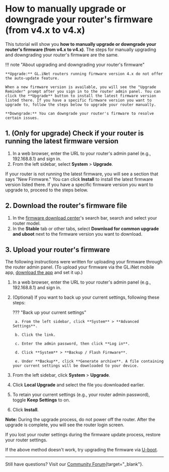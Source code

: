 # How to manually upgrade or downgrade your router's firmware (from v4.x to v4.x)

This tutorial will show you **how to manually upgrade or downgrade your router's firmware (from v4.x to v4.x)**. The steps for manually upgrading and downgrading your router's firmware are the same.

!!! note "About upgrading and downgrading your router's firmware"

    **Upgrade:** GL.iNet routers running firmware version 4.x do not offer the auto-update feature. 
    
    When a new firmware version is available, you will see the "Upgrade Reminder" prompt after you sign in to the router admin panel. You can click the **Upgrade** button to install the latest firmware version listed there. If you have a specific firmware version you want to upgrade to, follow the steps below to upgrade your router manually. 

    **Downgrade:** You can downgrade your router's firmware to resolve certain issues.

## 1. (Only for upgrade) Check if your router is running the latest firmware version

1. In a web browser, enter the URL to your router's admin panel (e.g., 192.168.8.1) and sign in.
3. From the left sidebar, select **System** > **Upgrade**.  

If your router is not running the latest firmware, you will see a section that says "New Firmware." You can click **Install** to install the latest firmware version listed there. If you have a specific firmware version you want to upgrade to, proceed to the steps below. 

## 2. Download the router's firmware file

1. In the [firmware download center](https://dl.gl-inet.com/)'s search bar, search and select your router model. 
2. In the **Stable** tab or other tabs, select **Download for common upgrade and uboot** next to the firmware version you want to download. 

## 3. Upload your router's firmware

The following instructions were written for uploading your firmware through the router admin panel.  (To upload your firmware via the GL.iNet mobile app, [download the app](https://www.gl-inet.com/app/) and set it up.)

1. In a web browser, enter the URL to your router's admin panel (e.g., 192.168.8.1) and sign in. 
2. (Optional) If you want to back up your current settings, following these steps:

    ??? "Back up your current settings"

        a. From the left sidebar, click **System** > **Advanced Settings**. 

        b. Click the link. 

        c. Enter the admin password, then click **Log in**. 

        d. Click **System** > **Backup / Flash Firmware**. 

        e. Under **Backup**, click **Generate archive**. A file containing your current settings will be downloaded to your device. 

3. From the left sidebar, click **System** > **Upgrade**. 
4. Click **Local Upgrade** and select the file you downloaded earlier. 
5. To retain your current settings (e.g., your router admin password), toggle **Keep Settings** to on. 
6. Click **Install**.

**Note:** During the upgrade process, do not power off the router. After the upgrade is complete, you will see the router login screen. 

If you lost your router settings during the firmware update process, restore your router settings. 

If the above method doesn't work, try upgrading the firmware via [U-boot](https://docs.gl-inet.com/router/en/4/faq/debrick/).

---

Still have questions? Visit our [Community Forum](https://forum.gl-inet.com){target="_blank"}.